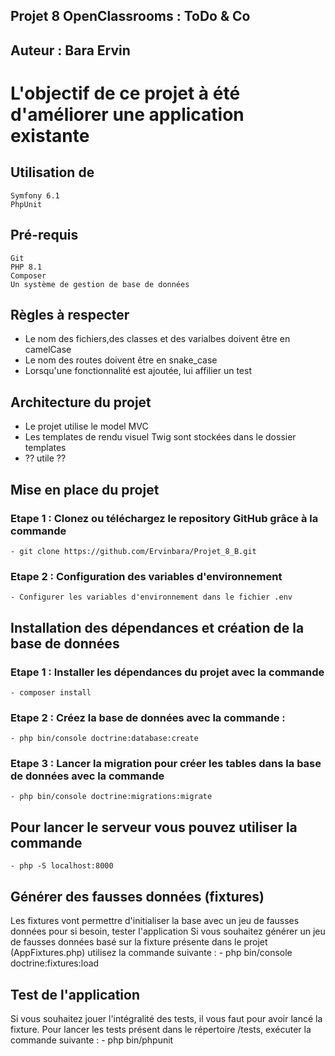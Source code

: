 ## Projet 8 OpenClassrooms : ToDo & Co

## Auteur : Bara Ervin

# L'objectif de ce projet à été d'améliorer une application existante

## Utilisation de 
    Symfony 6.1
    PhpUnit
## Pré-requis 
    Git
    PHP 8.1
    Composer
    Un système de gestion de base de données

## Règles à respecter
-  Le nom des fichiers,des classes et des varialbes doivent être en camelCase
-  Le nom des routes doivent être en snake_case
-  Lorsqu'une fonctionnalité est ajoutée, lui affilier un test

## Architecture du projet
-  Le projet utilise le model MVC
-  Les templates de rendu visuel Twig sont stockées dans le dossier templates
-  ?? utile ??

## Mise en place du projet

### Etape 1 : Clonez ou téléchargez le repository GitHub grâce à la commande
    - git clone https://github.com/Ervinbara/Projet_8_B.git

### Etape 2 : Configuration des variables d'environnement
    - Configurer les variables d'environnement dans le fichier .env

## Installation des dépendances et création de la base de données

### Etape 1 : Installer les dépendances du projet avec la commande
    - composer install
### Etape 2 : Créez la base de données avec la commande :
    - php bin/console doctrine:database:create
### Etape 3 : Lancer la migration pour créer les tables dans la base de données avec la commande
    - php bin/console doctrine:migrations:migrate

## Pour lancer le serveur vous pouvez utiliser la commande
    - php -S localhost:8000

## Générer des fausses données (fixtures)

Les fixtures vont permettre d'initialiser la base avec un jeu de fausses données pour si besoin, tester l'application
Si vous souhaitez générer un jeu de fausses données basé sur la fixture présente dans le projet (AppFixtures.php) utilisez la commande suivante :
    - php bin/console doctrine:fixtures:load

## Test de l'application

Si vous souhaitez jouer l'intégralité des tests, il vous faut pour avoir lancé la fixture. 
Pour lancer les tests présent dans le répertoire /tests, exécuter la commande suivante : 
    - php bin/phpunit